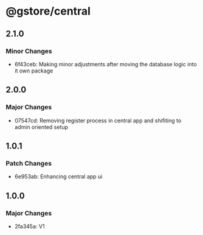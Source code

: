 # @gstore/central

## 2.1.0

### Minor Changes

- 6f43ceb: Making minor adjustments after moving the database logic into it own package

## 2.0.0

### Major Changes

- 07547cd: Removing register process in central app and shifiting to admin oriented setup

## 1.0.1

### Patch Changes

- 6e953ab: Enhancing central app ui

## 1.0.0

### Major Changes

- 2fa345a: V1
